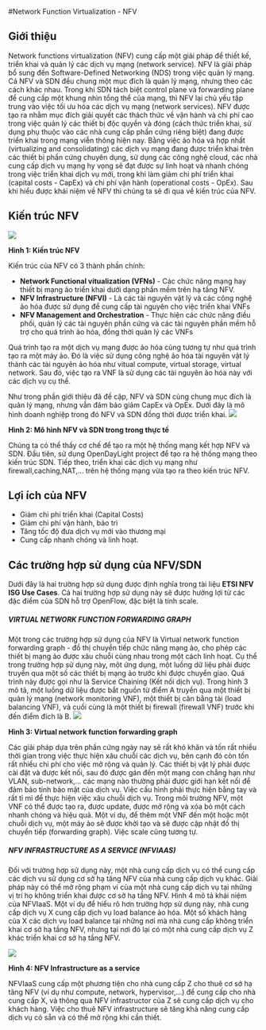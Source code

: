 #Network Function Virtualization - NFV
## Giới thiệu
Network functions virtualization (NFV) cung cấp một giải pháp để thiết kế, triển khai và quản lý các dịch vụ mạng (network service). NFV là giải pháp bổ sung đến Software-Defined Networking (NDS) trong việc quản lý mạng. Cả NFV và SDN đều chung một mục đích là quản lý mạng, nhưng theo các cách khác nhau. Trong khi SDN tách biệt control plane và forwarding plane để cung cấp một khung nhìn tổng thể của mạng, thì NFV lại chủ yếu tập trung vào việc tối ưu hóa các dịch vụ mạng (network services).
NFV được tạo ra nhằm mục đích giải quyết các thách thức về vận hành và chi phí cao trong việc quản lý các thiết bị độc quyền và đóng (cách thức triển khai, sử dụng phụ thuộc vào các nhà cung cấp phần cứng riêng biệt) đang được triển khai trong mạng viễn thông hiện nay. Bằng việc ảo hóa và hợp nhất (virtualizing and consolidating) các dịch vụ mạng đang được triển khai trên các thiết bị phần cứng chuyên dụng, sử dụng các công nghệ cloud, các nhà cung cấp dịch vụ mạng hy vọng sẽ đạt được sự linh hoạt và nhanh chóng trong việc triển khai dịch vụ mới, trong khi làm giảm chi phí triển khai (capital costs - CapEx) và chi phí vận hành (operational costs - OpEx).
Sau khi hiểu được khái niệm về NFV thì chúng ta sẽ đi qua về kiến trúc của NFV.
## Kiến trúc NFV
![](https://camo.githubusercontent.com/d133b7674908bd5716f408de55d02e5145aae06a/68747470733a2f2f7777772e73647863656e7472616c2e636f6d2f77702d636f6e74656e742f75706c6f6164732f323031352f30342f6e66762d7265706f72742d323031352d686967682d6c6576656c2d6e66762d6672616d65776f726b2e706e67)
			
 **Hình 1: Kiến trúc NFV**
            
Kiến trúc của NFV có 3 thành phần chính:
- **Network Functional vitualization (VFNs)** - Các chức năng mạng hay thiết bị mạng ảo triển khai dưới dạng phần mềm trên hạ tầng NFV.
- **NFV Infrastructure (NFVI)** - Là các tài nguyên vật lý và các công nghệ ảo hóa được sử dụng để cung cấp tài nguyên cho việc triển khai VNFs
- **NFV Management and Orchestration** - Thực hiện các chức năng điều phối, quản lý các tài nguyên phần cứng và các tài nguyên phần mềm hỗ trợ cho quá trình ảo hóa, đồng thời quản lý các VNFs


Quá trình tạo ra một dịch vụ mạng được ảo hóa cũng tương tự như quá trình tạo ra một máy ảo. Đó là việc sử dụng công nghệ ảo hóa tài nguyên vật lý thành các tài nguyên ảo hóa như vitual compute, virtual storage, virtual network. Sau đó, việc tạo ra VNF là sử dụng các tài nguyên ảo hóa này với các dịch vụ cụ thể.

Như trong phần giới thiệu đã đề cập, NFV và SDN cùng chung mục đích là quản lý mạng, nhưng vẫn đảm bảo giảm CapEx và OpEx. Dưới đây là mô hình doanh nghiệp trong đó NFV và SDN đồng thời được triển khai.
![](https://www.opennetworking.org/images/stories/sdn-resources/sdn-nvf-solution/figure2.png)


**Hình 2: Mô hình NFV và SDN trong trong thực tế**

Chúng ta có thể thấy cơ chế để tạo ra một hệ thống mạng kết hợp NFV và SDN. Đầu tiên, sử dụng OpenDayLight project để tạo ra hệ thống mạng theo kiến trúc SDN. Tiếp theo, triển khai các dịch vụ mạng như firewall,caching,NAT,... trên hệ thống mạng vừa tạo ra theo kiến trúc NFV.

## Lợi ích của NFV
- Giảm chi phí triển khai (Capital Costs)
- Giảm chi phí vận hành, bảo trì
- Tăng tốc độ đưa dịch vụ mới vào thương mại
- Cung cấp nhanh chóng và linh hoạt.

## Các trường hợp sử dụng của NFV/SDN
Dưới đây là hai trường hợp sử dụng được định nghĩa trong tài liệu **ETSI NFV ISG Use Cases**. Cả hai trường hợp sử dụng này sẽ được hưởng lợi từ các đặc điểm của SDN hỗ trợ OpenFlow, đặc biệt là tính scale.
##### VIRTUAL NETWORK FUNCTION FORWARDING GRAPH
Một trong các trường hợp sử dụng của NFV là Virtual network function forwarding graph - đồ thị chuyển tiếp chức năng mạng ảo, cho phép các thiết bị mạng ảo được xâu chuỗi cùng nhau trong một cách linh hoạt.
Cụ thể trong trường hợp sử dụng này, một ứng dụng, một luồng dữ liệu phải được truyền qua một số các thiết bị mạng ảo trước khi được chuyển giao. Quá trình này được gọi như là Service Chaining (Kết nối dịch vụ). Trong hình 3 mô tả, một luồng dữ liệu được bắt nguồn từ điểm A truyền qua một thiết bị quản lý mạng (network monitoring VNF), một thiết bị cân bằng tải (load balancing VNF), và cuối cùng là một thiết bị firewall (firewall VNF) trước khi đến điểm đích là B.
![](http://103.56.157.246/wp-content/uploads/2015/03/service_chaining.png?w=300)

**Hình 3: Virtual network function forwarding graph**

Các giải pháp dựa trên phần cứng ngày nay sẽ rất khó khăn và tốn rất nhiều thời gian trong việc thực hiện xâu chuỗi các dịch vụ, bên cạnh đó còn tốn rất nhiều chi phí cho việc mở rộng và quản lý. Các thiết bị vật lý phải được cài đặt và được kết nối, sau đó được gán đến một mạng con chẳng hạn như VLAN, sub-network,... các mạng nào thường phải được giới hạn kết nối để đảm bảo tính bảo mật của dịch vụ. Việc cấu hình phải thực hiện bằng tay và rất tỉ mỉ để thực hiện việc xâu chuỗi dịch vụ.
Trong môi trường NFV, một VNF có thể được tạo ra, được update, được mở rộng và xóa bỏ một cách nhanh chóng và hiệu quả. Một ví dụ, để thêm một VNF đến một hoặc một chuỗi dịch vụ, một máy ảo sẽ được khởi tạo và sẽ được cập nhật đồ thị chuyển tiếp (forwarding graph). Việc scale cũng tương tự.
##### NFV INFRASTRUCTURE AS A SERVICE (NFVIAAS)
Đối với trường hợp sử dụng này, một nhà cung cấp dịch vụ có thể cung cấp các dịch vu sử dụng cơ sở hạ tâng NFV của nhà cung cấp dịch vụ khác. Giải pháp này có thể mở rộng phạm vi của một nhà cung cấp dịch vụ tại những vị trí họ không triển khai được cơ sở hạ tầng NFV.
Hình 4 mô tả khái niệm của NFVIaaS. Một ví dụ để hiểu rõ hơn trường hợp sử dụng này, nhà cung cấp dịch vụ X cung cấp dịch vụ load balance ảo hóa. Một số khách hàng của X các dịch vụ load balance tại những nơi mà nhà cung cấp không triển khai cơ sở hạ tầng NFV, nhưng tại nơi đó lại có một nhà cung cấp dịch vụ Z khác triển khai cơ sở hạ tầng NFV.

![](http://103.56.157.246/wp-content/uploads/2015/03/nfviaas.png?w=300)

**Hình 4: NFV Infrastructure as a service**

NFVIaaS cung cấp một phương tiện cho nhà cung cấp Z cho thuê cơ sở hạ tâng NFV (ví dụ như compute, network, hypervisor,...) để cung cấp cho nhà cung cấp X, và thông qua NFV infrastructor của Z sẽ cung cấp dịch vụ cho khách hàng. Việc cho thuê NFV infrastructure sẽ tăng khả năng cung cấp dịch vụ có sẵn và có thể mở rộng khi cần thiết.
